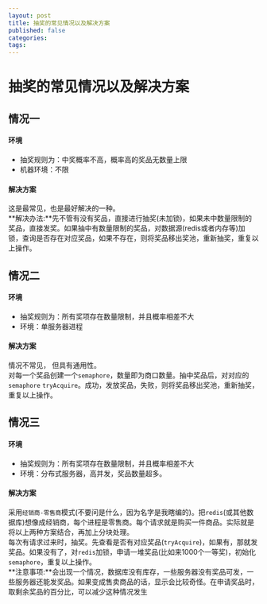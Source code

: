 ```yaml
---
layout: post
title: 抽奖的常见情况以及解决方案
published: false
categories:
tags:
---
```


# 抽奖的常见情况以及解决方案
## 情况一
#### 环境
* 抽奖规则为：中奖概率不高，概率高的奖品无数量上限
* 机器环境：不限


#### 解决方案
这是最常见，也是最好解决的一种。    
**解决办法:**先不管有没有奖品，直接进行抽奖(未加锁)，如果未中数量限制的奖品，直接发奖。如果抽中有数量限制的奖品，对数据源(redis或者内存等)加锁，查询是否存在对应奖品，如果不存在，则将奖品移出奖池，重新抽奖，重复以上操作。

## 情况二
#### 环境
* 抽奖规则为：所有奖项存在数量限制，并且概率相差不大
* 环境：单服务器进程

#### 解决方案
情况不常见， 但具有通用性。    
对每一个奖品创建一个`semaphore`，数量即为商口数量。抽中奖品后，对对应的`semaphore` `tryAcquire`。成功，发放奖品，失败，则将奖品移出奖池，重新抽奖，重复以上操作。

## 情况三
#### 环境
* 抽奖规则为：所有奖项存在数量限制，并且概率相差不大
* 环境：分布式服务器，高并发，奖品数量超多。

#### 解决方案
采用`经销商-零售商`模式(不要问是什么，因为名字是我瞎编的)。把`redis`(或其他数据库)想像成经销商，每个进程是零售商。每个请求就是购买一件商品。实际就是将以上两种方案结合，再加上分块处理。    
每次有请求过来时，抽奖。先查看是否有对应奖品(`tryAcquire`)，如果有，那就发奖品。如果没有了，对`redis`加锁，申请一堆奖品(比如来1000个一等奖)，初始化`semaphore`，重复以上操作。    
**注意事项:**会出现一个情况，数据库没有库存，一些服务器没有奖品可发，一些服务器还能发奖品。如果变成售卖商品的话，显示会比较奇怪。在申请奖品时，取剩余奖品的百分比，可以减少这种情况发生